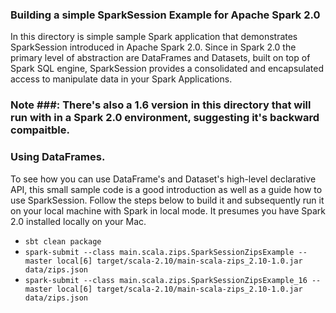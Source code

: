 ### Building a simple SparkSession Example for Apache Spark 2.0

In this directory is simple sample Spark application that demonstrates SparkSession introduced in Apache Spark 2.0. Since in Spark 2.0 the primary
level of abstraction are DataFrames and Datasets, built on top of Spark SQL engine, SparkSession provides a consolidated and encapsulated access to
manipulate data in your Spark Applications.

### Note ###: There's also a 1.6 version in this directory that will run with in a Spark 2.0 environment, suggesting it's backward compaitble.

### Using DataFrames.
To see how you can use DataFrame's and Dataset's high-level declarative API, this small sample code is a good introduction as well as a guide how to use 
SparkSession. Follow the steps below to build it and subsequently run it on your local machine with Spark in local mode. It presumes you have Spark 2.0 installed locally on your Mac.

* `sbt clean package`
* `spark-submit --class main.scala.zips.SparkSessionZipsExample --master local[6] target/scala-2.10/main-scala-zips_2.10-1.0.jar data/zips.json`
* `spark-submit --class main.scala.zips.SparkSessionZipsExample_16 --master local[6] target/scala-2.10/main-scala-zips_2.10-1.0.jar data/zips.json`


